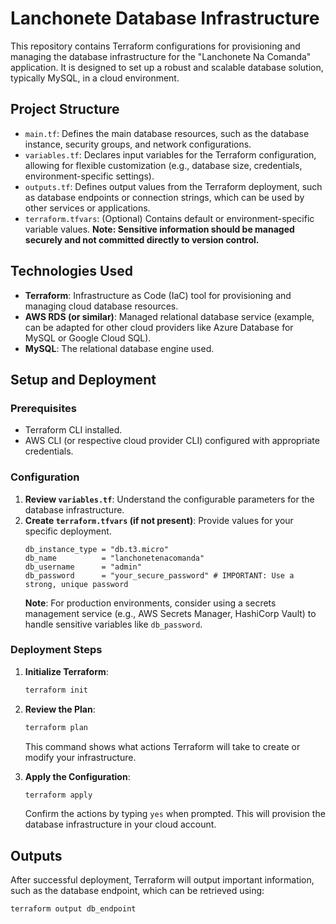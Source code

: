 # Lanchonete Database Infrastructure

This repository contains Terraform configurations for provisioning and managing the database infrastructure for the "Lanchonete Na Comanda" application. It is designed to set up a robust and scalable database solution, typically MySQL, in a cloud environment.

## Project Structure

*   `main.tf`: Defines the main database resources, such as the database instance, security groups, and network configurations.
*   `variables.tf`: Declares input variables for the Terraform configuration, allowing for flexible customization (e.g., database size, credentials, environment-specific settings).
*   `outputs.tf`: Defines output values from the Terraform deployment, such as database endpoints or connection strings, which can be used by other services or applications.
*   `terraform.tfvars`: (Optional) Contains default or environment-specific variable values. **Note: Sensitive information should be managed securely and not committed directly to version control.**

## Technologies Used

*   **Terraform**: Infrastructure as Code (IaC) tool for provisioning and managing cloud database resources.
*   **AWS RDS (or similar)**: Managed relational database service (example, can be adapted for other cloud providers like Azure Database for MySQL or Google Cloud SQL).
*   **MySQL**: The relational database engine used.

## Setup and Deployment

### Prerequisites

*   Terraform CLI installed.
*   AWS CLI (or respective cloud provider CLI) configured with appropriate credentials.

### Configuration

1.  **Review `variables.tf`**: Understand the configurable parameters for the database infrastructure.
2.  **Create `terraform.tfvars` (if not present)**: Provide values for your specific deployment.
    ```hcl
    db_instance_type = "db.t3.micro"
    db_name          = "lanchonetenacomanda"
    db_username      = "admin"
    db_password      = "your_secure_password" # IMPORTANT: Use a strong, unique password
    ```
    **Note**: For production environments, consider using a secrets management service (e.g., AWS Secrets Manager, HashiCorp Vault) to handle sensitive variables like `db_password`.

### Deployment Steps

1.  **Initialize Terraform**:
    ```bash
    terraform init
    ```

2.  **Review the Plan**:
    ```bash
    terraform plan
    ```
    This command shows what actions Terraform will take to create or modify your infrastructure.

3.  **Apply the Configuration**:
    ```bash
    terraform apply
    ```
    Confirm the actions by typing `yes` when prompted. This will provision the database infrastructure in your cloud account.

## Outputs

After successful deployment, Terraform will output important information, such as the database endpoint, which can be retrieved using:
```bash
terraform output db_endpoint
